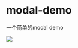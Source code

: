 # modal-demo

一个简单的modal demo

![](https://rails365.oss-cn-shenzhen.aliyuncs.com/uploads/photo/image/541/2017/5154d6e89693c4f3c17f7bc3b1883a18.gif)
